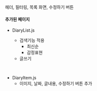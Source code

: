 헤더, 필터링, 목록 화면, 수정하기 버튼

#### 추가된 페이지

- DiaryList.js

  - 검색기능 적용
    - 최신순
    - 감정표현
  - 글쓰기

<br>

- DiaryItem.js
  - 이미지, 날짜, 글내용, 수정하기 버튼 추가
